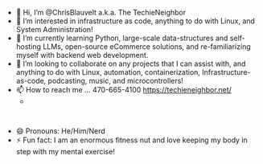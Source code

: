 - 👋 Hi, I’m @ChrisBlauvelt a.k.a. The TechieNeighbor
- 👀 I’m interested in infrastructure as code, anything to do with Linux, and System Administration!
- 🌱 I’m currently learning Python, large-scale data-structures and self-hosting LLMs, open-source eCommerce solutions, and re-familiarizing myself with backend web development.
- 💞️ I’m looking to collaborate on any projects that I can assist with, and anything to do with Linux, automation, containerization, Infrastructure-as-code, podcasting, music, and microcontrollers!
- 📫 How to reach me ... 470-665-4100 https://techieneighbor.net/
  - <!-- Put this code anywhere in the body of your page where you want the badge to show up. -->

<div itemscope itemtype='http://schema.org/Person' class='fiverr-seller-widget' style='display: inline-block;'>
     <a itemprop='url' href=https://www.fiverr.com/techieneighbor rel="nofollow" target="_blank" style='display: inline-block;'>
        <div class='fiverr-seller-content' id='fiverr-seller-widget-content-f91fca03-5378-4cac-ac42-748629d61961' itemprop='contentURL' style='display: none;'></div>
        <div id='fiverr-widget-seller-data' style='display: none;'>
            <div itemprop='name' >techieneighbor</div>
            <div itemscope itemtype='http://schema.org/Organization'><span itemprop='name'>Fiverr</span></div>
            <div itemprop='jobtitle'>Seller</div>
            <div itemprop='description'>Hello! I'm Chris - The TechieNeighbor. I have worked for many business around the Metro-Atlanta area throughout my career: from my last position at a large Managed Service Provider - acting as the Internal IT and Systems Administrator for a wide variety of systems. My background prior to IT was in the customer service and hospitality fields, and I have a major in Philosophy from Appalachian State University.

I hope to be able to help solve whatever problems you may need assistance with! </div>
        </div>
    </a>
</div>

 
- 😄 Pronouns: He/Him/Nerd
- ⚡ Fun fact: I am an enormous fitness nut and love keeping my body in step with my mental exercise! 

<!---
ChrisBlauvelt/ChrisBlauvelt is a ✨ special ✨ repository because its `README.md` (this file) appears on your GitHub profile.
You can click the Preview link to take a look at your changes.
--->
